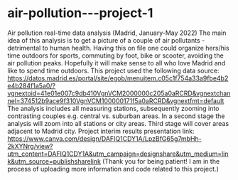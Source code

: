 # air-pollution---project-1
Air pollution real-time data analysis (Madrid, January-May 2022)
The main idea of this analysis is to get a picture of a couple of air pollutants - detrimental to human health. Having this on file one could organize hers/his time outdoors for sports, commuting by foot, bike or scooter, avoiding the air pollution peaks. Hopefully it will make sense to all who love Madrid and like to spend time outdoors.
This project used the following data source: https://datos.madrid.es/portal/site/egob/menuitem.c05c1f754a33a9fbe4b2e4b284f1a5a0/?vgnextoid=41e01e007c9db410VgnVCM2000000c205a0aRCRD&vgnextchannel=374512b9ace9f310VgnVCM100000171f5a0aRCRD&vgnextfmt=default
The analysis includes all measuring stations, subsequently zooming into contrasting couples e.g. central vs. suburban areas.
In a second stage the analysis will zoom into all stations or city areas. Third stage will cover areas adjacent to Madrid city. 
Project interim results presentation link: https://www.canva.com/design/DAFIQ1CDY1A/LpzBfG65g7mbHh-2kXYNrg/view?utm_content=DAFIQ1CDY1A&utm_campaign=designshare&utm_medium=link&utm_source=publishsharelink
(Thank you for being patient! I am in the process of uploading more information and code related to this project.)
